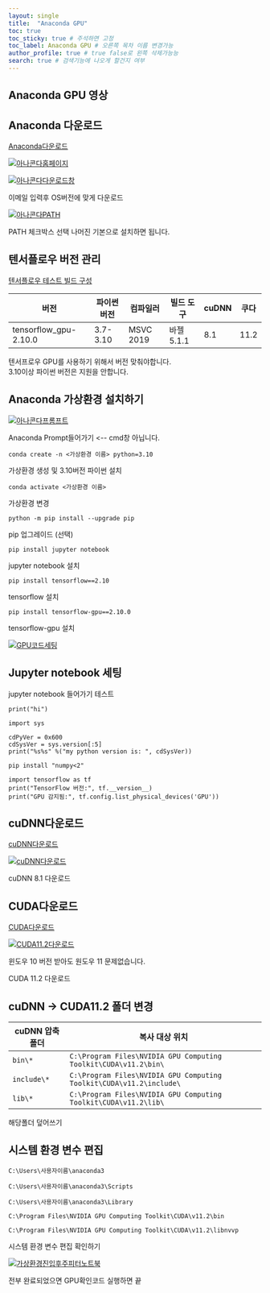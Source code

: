 ```yaml
---
layout: single
title:  "Anaconda GPU"
toc: true
toc_sticky: true # 주석하면 고정
toc_label: Anaconda GPU # 오른쪽 목차 이름 변경가능
author_profile: true # true false로 왼쪽 삭제가능능
search: true # 검색기능에 나오게 할건지 여부       
---
```


## Anaconda GPU 영상

<!-- {% include video id="" provider="youtube" %} -->

## Anaconda 다운로드

[Anaconda다운로드](https://www.anaconda.com/download)

[![아나콘다홈페이지]({{site.url}}/images/2025-05-10-anaconda-gpu/아나콘다홈페이지.png)]({{site.url}}/images/2025-05-10-anaconda-gpu/아나콘다홈페이지.png)

[![아나콘다다운로드창]({{site.url}}/images/2025-05-10-anaconda-gpu/아나콘다다운로드창.png)]({{site.url}}/images/2025-05-10-anaconda-gpu/아나콘다다운로드창.png)

이메일 입력후 OS버전에 맞게 다운로드

[![아나콘다PATH]({{site.url}}/images/2025-05-10-anaconda-gpu/아나콘다PATH.png)]({{site.url}}/images/2025-05-10-anaconda-gpu/아나콘다PATH.png)

PATH 체크박스 선택 나머진 기본으로 설치하면 됩니다.  

## 텐서플로우 버전 관리

[텐서플로우 테스트 빌드 구성](https://www.tensorflow.org/install/source_windows?hl=ko#tested_build_configurations)

| 버전       | 파이썬 버전                | 	컴파일러              | 빌드 도구       | cuDNN                | 쿠다               |  
|------------|------------------------|--------------------|------------|------------------------|--------------------|
| tensorflow_gpu-2.10.0        | 3.7-3.10       | MSVC 2019    | 바젤 5.1.1        | 8.1       | 11.2    |

텐서프로우 GPU를 사용하기 위해서 버전 맞춰야합니다.  
3.10이상 파이썬 버전은 지원을 안합니다.

## Anaconda 가상환경 설치하기

[![아나콘다프롬프트]({{site.url}}/images/2025-05-10-anaconda-gpu/아나콘다프롬프트.png)]({{site.url}}/images/2025-05-10-anaconda-gpu/아나콘다프롬프트.png)

Anaconda Prompt들어가기 <-- cmd창 아닙니다.

```
conda create -n <가상환경 이름> python=3.10
```

가상환경 생성 및 3.10버전 파이썬 설치

```
conda activate <가상환경 이름>
```

가상환경 변경

```
python -m pip install --upgrade pip
```

pip 업그레이드 (선택)

```
pip install jupyter notebook
```

jupyter notebook 설치

```
pip install tensorflow==2.10
```

tensorflow 설치

```
pip install tensorflow-gpu==2.10.0
```

tensorflow-gpu 설치

[![GPU코드세팅]({{site.url}}/images/2025-05-10-anaconda-gpu/GPU코드세팅.png)]({{site.url}}/images/2025-05-10-anaconda-gpu/GPU코드세팅.png)

## Jupyter notebook 세팅

jupyter notebook 들어가기 테스트

```
print("hi")
```

```
import sys
 
cdPyVer = 0x600
cdSysVer = sys.version[:5]
print("%s%s" %("my python version is: ", cdSysVer))
```

```
pip install "numpy<2"
```

```
import tensorflow as tf
print("TensorFlow 버전:", tf.__version__)
print("GPU 감지됨:", tf.config.list_physical_devices('GPU'))
```

## cuDNN다운로드

[cuDNN다운로드](https://developer.nvidia.com/rdp/cudnn-archive)

[![cuDNN다운로드]({{site.url}}/images/2025-05-10-anaconda-gpu/cuDNN다운로드.png)]({{site.url}}/images/2025-05-10-anaconda-gpu/cuDNN다운로드.png)

cuDNN 8.1 다운로드

## CUDA다운로드

[CUDA다운로드](https://developer.nvidia.com/cuda-11.2.0-download-archive)

[![CUDA11.2다운로드]({{site.url}}/images/2025-05-10-anaconda-gpu/CUDA11.2다운로드.png)]({{site.url}}/images/2025-05-10-anaconda-gpu/CUDA11.2다운로드.png)

윈도우 10 버전 받아도 원도우 11 문제없습니다.

CUDA 11.2 다운로드

## cuDNN -> CUDA11.2 폴더 변경

| cuDNN 압축 폴더 | 복사 대상 위치                                                |
| ----------- | --------------------------------------------------------------- |
| `bin\*`     | `C:\Program Files\NVIDIA GPU Computing Toolkit\CUDA\v11.2\bin\` |
| `include\*` | `C:\Program Files\NVIDIA GPU Computing Toolkit\CUDA\v11.2\include\`     |
| `lib\*`     | `C:\Program Files\NVIDIA GPU Computing Toolkit\CUDA\v11.2\lib\`         |

해당폴더 덮어쓰기

## 시스템 환경 변수 편집

```
C:\Users\사용자이름\anaconda3
```

```
C:\Users\사용자이름\anaconda3\Scripts
```

```
C:\Users\사용자이름\anaconda3\Library
```

```
C:\Program Files\NVIDIA GPU Computing Toolkit\CUDA\v11.2\bin  
```

```
C:\Program Files\NVIDIA GPU Computing Toolkit\CUDA\v11.2\libnvvp  
```
시스템 환경 변수 편집 확인하기

[![가상환경진입후주피터노트북]({{site.url}}/images/2025-05-10-anaconda-gpu/가상환경진입후주피터노트북.png)]({{site.url}}/images/2025-05-10-anaconda-gpu/가상환경진입후주피터노트북.png)

전부 완료되었으면 GPU확인코드 실행하면 끝
